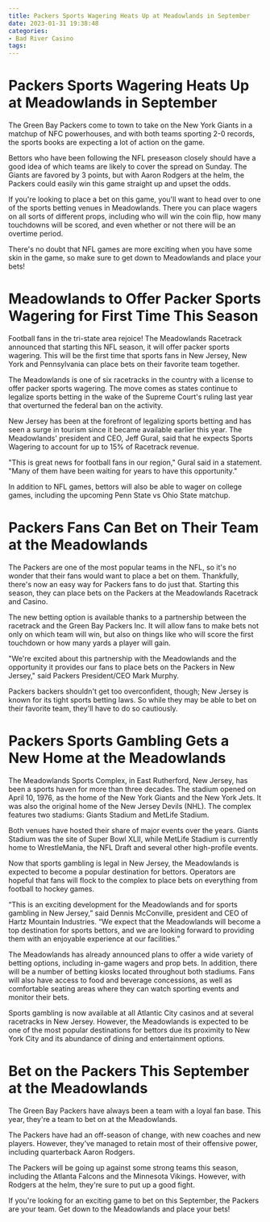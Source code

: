 ```yaml
---
title: Packers Sports Wagering Heats Up at Meadowlands in September
date: 2023-01-31 19:38:48
categories:
- Bad River Casino
tags:
---
```



#  Packers Sports Wagering Heats Up at Meadowlands in September

The Green Bay Packers come to town to take on the New York Giants in a matchup of NFC powerhouses, and with both teams sporting 2-0 records, the sports books are expecting a lot of action on the game.

Bettors who have been following the NFL preseason closely should have a good idea of which teams are likely to cover the spread on Sunday. The Giants are favored by 3 points, but with Aaron Rodgers at the helm, the Packers could easily win this game straight up and upset the odds.

If you're looking to place a bet on this game, you'll want to head over to one of the sports betting venues in Meadowlands. There you can place wagers on all sorts of different props, including who will win the coin flip, how many touchdowns will be scored, and even whether or not there will be an overtime period.

There's no doubt that NFL games are more exciting when you have some skin in the game, so make sure to get down to Meadowlands and place your bets!

#  Meadowlands to Offer Packer Sports Wagering for First Time This Season

Football fans in the tri-state area rejoice! The Meadowlands Racetrack announced that starting this NFL season, it will offer packer sports wagering. This will be the first time that sports fans in New Jersey, New York and Pennsylvania can place bets on their favorite team together.

The Meadowlands is one of six racetracks in the country with a license to offer packer sports wagering. The move comes as states continue to legalize sports betting in the wake of the Supreme Court's ruling last year that overturned the federal ban on the activity.

New Jersey has been at the forefront of legalizing sports betting and has seen a surge in tourism since it became available earlier this year. The Meadowlands' president and CEO, Jeff Gural, said that he expects Sports Wagering to account for up to 15% of Racetrack revenue.

"This is great news for football fans in our region," Gural said in a statement. "Many of them have been waiting for years to have this opportunity."

In addition to NFL games, bettors will also be able to wager on college games, including the upcoming Penn State vs Ohio State matchup.

#  Packers Fans Can Bet on Their Team at the Meadowlands

The Packers are one of the most popular teams in the NFL, so it's no wonder that their fans would want to place a bet on them. Thankfully, there's now an easy way for Packers fans to do just that. Starting this season, they can place bets on the Packers at the Meadowlands Racetrack and Casino.

The new betting option is available thanks to a partnership between the racetrack and the Green Bay Packers Inc. It will allow fans to make bets not only on which team will win, but also on things like who will score the first touchdown or how many yards a player will gain.

"We're excited about this partnership with the Meadowlands and the opportunity it provides our fans to place bets on the Packers in New Jersey," said Packers President/CEO Mark Murphy.

Packers backers shouldn't get too overconfident, though; New Jersey is known for its tight sports betting laws. So while they may be able to bet on their favorite team, they'll have to do so cautiously.

#  Packers Sports Gambling Gets a New Home at the Meadowlands

The Meadowlands Sports Complex, in East Rutherford, New Jersey, has been a sports haven for more than three decades. The stadium opened on April 10, 1976, as the home of the New York Giants and the New York Jets. It was also the original home of the New Jersey Devils (NHL). The complex features two stadiums: Giants Stadium and MetLife Stadium.

Both venues have hosted their share of major events over the years. Giants Stadium was the site of Super Bowl XLII, while MetLife Stadium is currently home to WrestleMania, the NFL Draft and several other high-profile events.

Now that sports gambling is legal in New Jersey, the Meadowlands is expected to become a popular destination for bettors. Operators are hopeful that fans will flock to the complex to place bets on everything from football to hockey games.

“This is an exciting development for the Meadowlands and for sports gambling in New Jersey,” said Dennis McConville, president and CEO of Hartz Mountain Industries. “We expect that the Meadowlands will become a top destination for sports bettors, and we are looking forward to providing them with an enjoyable experience at our facilities.”

The Meadowlands has already announced plans to offer a wide variety of betting options, including in-game wagers and prop bets. In addition, there will be a number of betting kiosks located throughout both stadiums. Fans will also have access to food and beverage concessions, as well as comfortable seating areas where they can watch sporting events and monitor their bets.

Sports gambling is now available at all Atlantic City casinos and at several racetracks in New Jersey. However, the Meadowlands is expected to be one of the most popular destinations for bettors due its proximity to New York City and its abundance of dining and entertainment options.

#  Bet on the Packers This September at the Meadowlands

The Green Bay Packers have always been a team with a loyal fan base. This year, they're a team to bet on at the Meadowlands.

The Packers have had an off-season of change, with new coaches and new players. However, they've managed to retain most of their offensive power, including quarterback Aaron Rodgers.

The Packers will be going up against some strong teams this season, including the Atlanta Falcons and the Minnesota Vikings. However, with Rodgers at the helm, they're sure to put up a good fight.

If you're looking for an exciting game to bet on this September, the Packers are your team. Get down to the Meadowlands and place your bets!